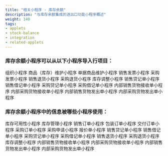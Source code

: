 ```yaml
---
title: "相关小程序 - 库存余额"
description: "与库存余额集成的进出口功能小程序概述"
weight: 140
tags:
- applets
- stock-balance
- integration
- related-applets
---
```

### 库存余额小程序可以从以下小程序导入行项目：
组织小程序
商品（库存）维护小程序
单据商品维护小程序
销售发票小程序
采购发票小程序
销售退货小程序
采购退货小程序
库存调整小程序
销售贷记单小程序
销售借记单小程序
采购贷记单小程序
采购借记单小程序
内部销售货物接收单小程序
内部采购货物接收单小程序
内部销售货物发出单小程序
内部采购货物发出单小程序
### 库存余额小程序中的信息被哪些小程序使用：
库存可用性小程序
库存管理小程序
销售订单小程序
包装订单小程序
交付订单小程序
采购订单小程序
采购申请小程序
报价单小程序
销售贷记单小程序
销售借记单小程序
采购贷记单小程序
采购借记单小程序
销售退货小程序
采购退货小程序
库存调整小程序
内部销售货物接收单小程序
内部采购货物接收单小程序
内部销售货物发出单小程序
内部采购货物发出单小程序